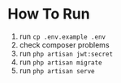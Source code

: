 # How To Run

1. run `cp .env.example .env`
2. check composer problems
3. run `php artisan jwt:secret`
4. run `php artisan migrate`
5. run `php artisan serve`

